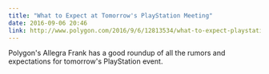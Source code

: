```yaml
---
title: "What to Expect at Tomorrow's PlayStation Meeting"
date: 2016-09-06 20:46
link: http://www.polygon.com/2016/9/6/12813534/what-to-expect-playstation-meeting-september-2016-ps4-slim-neo
---
```

Polygon's Allegra Frank has a good roundup of all the rumors and expectations for tomorrow's PlayStation event. 
